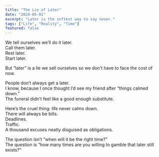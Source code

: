 ```yaml
---
title: "The Lie of Later"
date: "2024-05-01"
excerpt: "Later is the softest way to say never."
tags: ["Life", "Reality", "Time"]
featured: false
---
```


We tell ourselves we’ll do it later.  
Call them later.  
Rest later.  
Start later.  

But “later” is a lie we sell ourselves so we don’t have to face the cost of now.  

People don’t always get a later.  
I know, because I once thought I’d see my friend after “things calmed down.”  
The funeral didn’t feel like a good enough substitute.  

Here’s the cruel thing: life never calms down.  
There will always be bills.  
Deadlines.  
Traffic.  
A thousand excuses neatly disguised as obligations.  

The question isn’t “when will it be the right time?”  
The question is “how many times are you willing to gamble that later still exists?”
